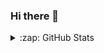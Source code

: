 ### Hi there 👋

<details>
  <summary>:zap: GitHub Stats</summary>

  <img align="left" alt="Luiz's GitHub Stats" src="https://github-readme-stats.vercel.app/api?username=LuizPelegrini&show_icons=true&hide_border=true" />
</details>

<!--
**LuizPelegrini/LuizPelegrini** is a ✨ _special_ ✨ repository because its `README.md` (this file) appears on your GitHub profile.

Here are some ideas to get you started:

- 🔭 I’m currently working on ...
- 🌱 I’m currently learning ...
- 👯 I’m looking to collaborate on ...
- 🤔 I’m looking for help with ...
- 💬 Ask me about ...
- 📫 How to reach me: ...
- 😄 Pronouns: ...
- ⚡ Fun fact: ...
-->
